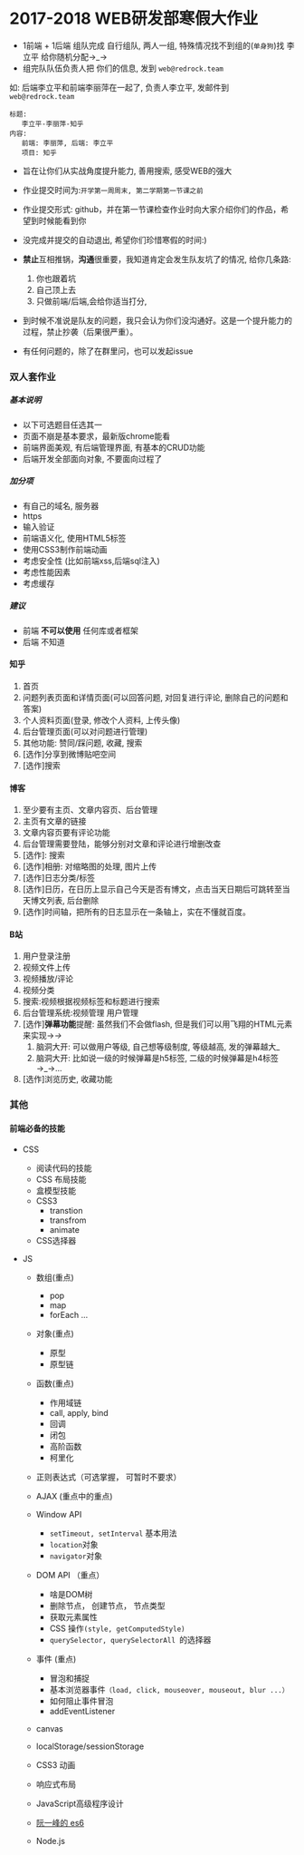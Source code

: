 # 2017-2018 WEB研发部寒假大作业

- 1前端 + 1后端 组队完成 自行组队, 两人一组, 特殊情况找不到组的(`单身狗`)找 李立平 给你随机分配→_→
- 组完队队伍负责人把 你们的信息, 发到 `web@redrock.team`
 
 如: 后端李立平和前端李丽萍在一起了, 负责人李立平, 发邮件到 `web@redrock.team`
 
```
标题: 
   李立平-李丽萍-知乎
内容: 
   前端: 李丽萍, 后端: 李立平
   项目: 知乎
```

- 旨在让你们从实战角度提升能力, 善用搜索, 感受WEB的强大
- 作业提交时间为:`开学第一周周末, 第二学期第一节课之前` 
- 作业提交形式: github，并在第一节课检查作业时向大家介绍你们的作品，希望到时候能看到你
- 没完成并提交的自动退出, 希望你们珍惜寒假的时间:)
- **禁止**互相推锅，**沟通**很重要，我知道肯定会发生队友坑了的情况, 给你几条路: 

    1. 你也跟着坑
    2. 自己顶上去
    3. 只做前端/后端,会给你适当打分, 

- 到时候不准说是队友的问题，我只会认为你们没沟通好。这是一个提升能力的过程，禁止抄袭（后果很严重）。
- 有任何问题的，除了在群里问，也可以发起issue

### 双人套作业

##### 基本说明

- 以下可选题目任选其一
- 页面不崩是基本要求，最新版chrome能看
- 前端界面美观, 有后端管理界面, 有基本的CRUD功能
- 后端开发全部面向对象, 不要面向过程了

##### 加分项

- 有自己的域名, 服务器
- https
- 输入验证
- 前端语义化, 使用HTML5标签
- 使用CSS3制作前端动画
- 考虑安全性 (比如前端xss,后端sql注入)
- 考虑性能因素
- 考虑缓存

##### 建议

- 前端 **不可以使用** 任何库或者框架
- 后端 不知道

#### 知乎

1. 首页
2. 问题列表页面和详情页面(可以回答问题, 对回复进行评论, 删除自己的问题和答案)
3. 个人资料页面(登录, 修改个人资料, 上传头像)
4. 后台管理页面(可以对问题进行管理)
5. 其他功能: 赞同/踩问题, 收藏, 搜索
6. [选作]分享到微博贴吧空间
7. \[选作\]搜索

#### 博客

1. 至少要有主页、文章内容页、后台管理
2. 主页有文章的链接
3. 文章内容页要有评论功能
4. 后台管理需要登陆，能够分别对文章和评论进行增删改查
5. \[选作\]: 搜索
6. [选作]相册: 对缩略图的处理, 图片上传
7. [选作]日志分类/标签
8. [选作]日历，在日历上显示自己今天是否有博文，点击当天日期后可跳转至当天博文列表, 后台删除
9. [选作]时间轴，把所有的日志显示在一条轴上，实在不懂就百度。

#### B站

1. 用户登录注册
2. 视频文件上传
3. 视频播放/评论
4. 视频分类
5. 搜索:视频根据视频标签和标题进行搜索
6. 后台管理系统:视频管理 用户管理
7. [选作]**弹幕功能**提醒: 虽然我们不会做flash, 但是我们可以用飞翔的HTML元素来实现→_→_
   1. 脑洞大开: 可以做用户等级, 自己想等级制度, 等级越高, 发的弹幕越大_
   2. 脑洞大开: 比如说一级的时候弹幕是h5标签, 二级的时候弹幕是h4标签→_→...
8. [选作]浏览历史, 收藏功能


### 其他

#### 前端必备的技能

+ CSS
    - 阅读代码的技能
    - CSS 布局技能
    - 盒模型技能
    - CSS3
      + transtion
      + transfrom
      + animate
    - CSS选择器

+ JS
    - 数组(重点)
        + pop
        + map
        + forEach ...

    - 对象(重点)
        + 原型
        + 原型链

    - 函数(重点)
        + 作用域链
        + call, apply, bind
        + 回调
        + 闭包
        + 高阶函数
        + 柯里化

    - 正则表达式（可选掌握， 可暂时不要求）
    - AJAX (重点中的重点)
    - Window API

        + `setTimeout, setInterval` 基本用法
        + `location`对象
        + `navigator`对象

    - DOM API （重点）

        + 啥是DOM树
        + 删除节点， 创建节点， 节点类型
        + 获取元素属性
        + CSS 操作`(style, getComputedStyle)`
        + `querySelector, querySelectorAll `的选择器

    - 事件 (重点)

        + 冒泡和捕捉
        + 基本浏览器事件`（load, click, mouseover, mouseout, blur ...）`
        + 如何阻止事件冒泡
        + addEventListener

    - canvas

    - localStorage/sessionStorage

    - CSS3 动画

    - 响应式布局

    - JavaScript高级程序设计

    - [阮一峰的 es6](es6.ruanyifeng.com)

    - Node.js
